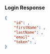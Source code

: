 ### Login Response

```json
{
    "id": ,
    "firstName": ,
    "lastName": ,
    "email" ,
    "token": ,
}
```